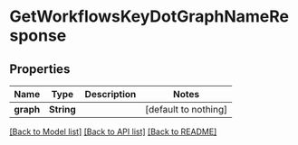 # GetWorkflowsKeyDotGraphNameResponse


## Properties
Name | Type | Description | Notes
------------ | ------------- | ------------- | -------------
**graph** | **String** |  | [default to nothing]


[[Back to Model list]](../README.md#models) [[Back to API list]](../README.md#api-endpoints) [[Back to README]](../README.md)


